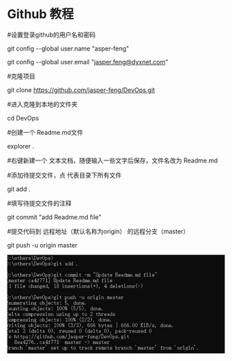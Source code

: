 # Github 教程



#设置登录github的用户名和密码

git config --global user.name "asper-feng" 

git config --global user.email "jasper.feng@dyxnet.com"



#克隆项目

git clone https://github.com/jasper-feng/DevOps.git



#进入克隆到本地的文件夹 

cd DevOps

 

#创建一个 Readme.md文件

explorer .

#右键新建一个 文本文档，随便输入一些文字后保存，文件名改为 Readme.md



#添加待提交文件，点 代表目录下所有文件

git add .



#填写待提交文件的注释

git commit "add Readme.md file"

 

#提交代码到 远程地址（默认名称为origin） 的远程分支（master）

git push -u origin master

 ![result](https://github.com/jasper-feng/DevOps/blob/master/jpg_resource/result.jpg)

